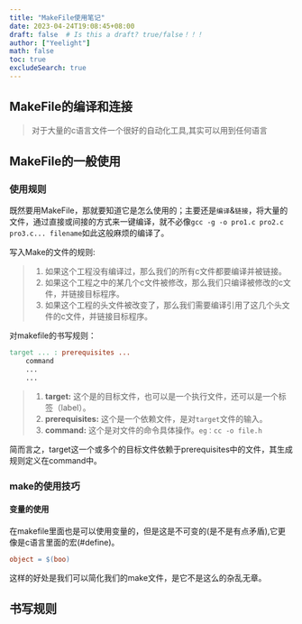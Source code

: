 ```yaml
---
title: "MakeFile使用笔记"
date: 2023-04-24T19:08:45+08:00
draft: false  # Is this a draft? true/false！！！
author: ["Yeelight"]
math: false
toc: true
excludeSearch: true
---
```


## MakeFile的编译和连接

> 对于大量的c语言文件一个很好的自动化工具,其实可以用到任何语言
<!--more-->

## MakeFile的一般使用

### 使用规则

既然要用MakeFile，那就要知道它是怎么使用的；主要还是`编译`&`链接`，将大量的文件，通过直接或间接的方式来一键编译，就不必像`gcc -g -o pro1.c pro2.c pro3.c... filename`如此这般麻烦的编译了。

写入Make的文件的规则:

> 1. 如果这个工程没有编译过，那么我们的所有c文件都要编译并被链接。
> 2. 如果这个工程之中的某几个c文件被修改，那么我们只编译被修改的c文件，并链接目标程序。
> 3. 如果这个工程的头文件被改变了，那么我们需要编译引用了这几个头文件的c文件，并链接目标程序。

对makefile的书写规则：

```makefile
target ... : prerequisites ...
    command
    ...
    ...
```

> 1. **target:** 这个是的目标文件，也可以是一个执行文件，还可以是一个标签（label）。
> 2. **prerequisites:** 这个是一个依赖文件，是对`target`文件的输入。
> 3. **command:** 这个是对文件的命令具体操作。`eg：cc -o file.h`

简而言之，target这一个或多个的目标文件依赖于prerequisites中的文件，其生成规则定义在command中。

### make的使用技巧

#### 变量的使用

在makefile里面也是可以使用变量的，但是这是不可变的(是不是有点矛盾),它更像是c语言里面的宏(#define)。

```makefile
object = $(boo)
```

这样的好处是我们可以简化我们的make文件，是它不是这么的杂乱无章。

## 书写规则
